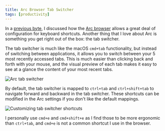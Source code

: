 ```yaml
---
title: Arc Browser Tab Switcher
tags: [productivity]
---
```


In a [previous byte](/bytes/arc-browser-shortcuts), I discussed how the
[Arc browser](https://arc.net) allows a great deal of configuration for keyboard
shortcuts. Another thing that I love about Arc is something you get right out of
the box: the tab switcher.

The tab switcher is much like the macOS `cmd+tab` functionality, but instead of
switching between applications, it allows you to switch between your 5 most
recently accessed tabs. This is much easier than clicking back and forth with
your mouse, and the visual preview of each tab makes it easy to see at a glance
the content of your most recent tabs.

![Arc tab switcher](https://github.com/mskelton/mskelton.dev/assets/25914066/6158e470-0166-4ba0-a5a7-262b6a62e7de)

By default, the tab switcher is mapped to `ctrl+tab` and `ctrl+shift+tab` to
navigate forward and backward in the tab switcher. These shortcuts can be
modified in the Arc settings if you don't like the default mappings.

![Customizing tab switcher shortcuts](https://github.com/mskelton/mskelton.dev/assets/25914066/a281dd2f-495d-46f3-818e-95da67499555)

I personally use `cmd+e` and `cmd+shift+e` as I find those to be more ergonomic
than `ctrl+tab`, and `cmd+e` is not a common shortcut I use in the browser.
